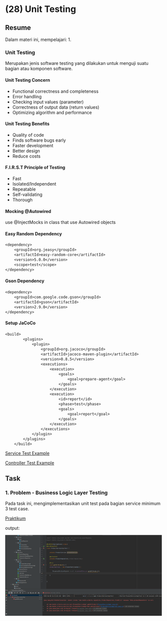 # (28) Unit Testing

## Resume
Dalam materi ini, mempelajari:
1. 


### Unit Testing
Merupakan jenis software testing yang dilakukan untuk menguji suatu bagian atau komponen software.

#### Unit Testing Concern
- Functional correctness and completeness
- Error handling
- Checking input values (parameter)
- Correctness of output data (return values)
- Optimizing algorithm and performance

#### Unit Testing Benefits
- Quality of code
- Finds software bugs early
- Faster development
- Better design
- Reduce costs

#### F.I.R.S.T Principle of Testing
- Fast
- Isolated/Independent 
- Repeatable
- Self-validating
- Thorough

#### Mocking @Autowired
use @InjectMocks in class that use Autowired objects

#### Easy Random Dependency
```
<dependency>
    <groupId>org.jeasy</groupId>
    <artifactId>easy-random-core</artifactId>
    <version>5.0.0</version>
    <scope>test</scope>
</dependency>
```

#### Gson Dependency
```
<dependency>
    <groupId>com.google.code.gson</groupId>
    <artifactId>gson</artifactId>
    <version>2.9.0</version>
</dependency>
```

#### Setup JaCoCo
```
<build>
		<plugins>
			<plugin>
				<groupId>org.jacoco</groupId>
				<artifactId>jacoco-maven-plugin</artifactId>
				<version>0.8.5</version>
				<executions>
					<execution>
						<goals>
							<goal>prepare-agent</goal>
						</goals>
					</execution>
					<execution>
						<id>report</id>
						<phase>test</phase>
						<goals>
							<goal>report</goal>
						</goals>
					</execution>
				</executions>
			</plugin>
		</plugins>
	</build>
```

[Service Test Example](https://github.com/auliahanifan/springboot/blob/master/product-impl/src/test/java/com/auliahanifan/web/product/service/ProductServiceImplTest.java)

[Controller Test Example](https://github.com/auliahanifan/springboot/blob/master/product-impl/src/test/java/com/auliahanifan/web/product/controller/ProductControllerTest.java)


## Task
### 1. Problem - Business Logic Layer Testing
Pada task ini, mengimplementasikan unit test pada bagian service minimum 3 test case.

[Praktikum](./praktikum/)

output:

![Problem 1](./screenshots/1.PNG)






